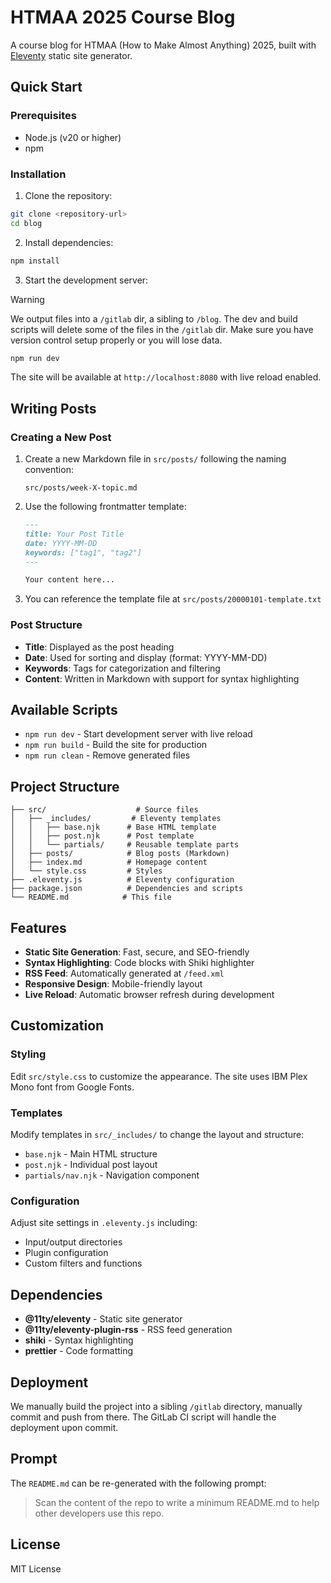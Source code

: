 # HTMAA 2025 Course Blog

A course blog for HTMAA (How to Make Almost Anything) 2025, built with [Eleventy](https://www.11ty.dev/) static site generator.

## Quick Start

### Prerequisites

- Node.js (v20 or higher)
- npm

### Installation

1. Clone the repository:

```bash
git clone <repository-url>
cd blog
```

2. Install dependencies:

```bash
npm install
```

3. Start the development server:

> [!WARNING]
> We output files into a `/gitlab` dir, a sibling to `/blog`. The dev and build scripts will delete some of the files in the `/gitlab` dir. Make sure you have version control setup properly or you will lose data.

```bash
npm run dev
```

The site will be available at `http://localhost:8080` with live reload enabled.

## Writing Posts

### Creating a New Post

1. Create a new Markdown file in `src/posts/` following the naming convention:

   ```
   src/posts/week-X-topic.md
   ```

2. Use the following frontmatter template:

   ```markdown
   ---
   title: Your Post Title
   date: YYYY-MM-DD
   keywords: ["tag1", "tag2"]
   ---

   Your content here...
   ```

3. You can reference the template file at `src/posts/20000101-template.txt`

### Post Structure

- **Title**: Displayed as the post heading
- **Date**: Used for sorting and display (format: YYYY-MM-DD)
- **Keywords**: Tags for categorization and filtering
- **Content**: Written in Markdown with support for syntax highlighting

## Available Scripts

- `npm run dev` - Start development server with live reload
- `npm run build` - Build the site for production
- `npm run clean` - Remove generated files

## Project Structure

```
├── src/                    # Source files
│   ├── _includes/         # Eleventy templates
│   │   ├── base.njk      # Base HTML template
│   │   ├── post.njk      # Post template
│   │   └── partials/     # Reusable template parts
│   ├── posts/            # Blog posts (Markdown)
│   ├── index.md          # Homepage content
│   └── style.css         # Styles
├── .eleventy.js          # Eleventy configuration
├── package.json          # Dependencies and scripts
└── README.md            # This file
```

## Features

- **Static Site Generation**: Fast, secure, and SEO-friendly
- **Syntax Highlighting**: Code blocks with Shiki highlighter
- **RSS Feed**: Automatically generated at `/feed.xml`
- **Responsive Design**: Mobile-friendly layout
- **Live Reload**: Automatic browser refresh during development

## Customization

### Styling

Edit `src/style.css` to customize the appearance. The site uses IBM Plex Mono font from Google Fonts.

### Templates

Modify templates in `src/_includes/` to change the layout and structure:

- `base.njk` - Main HTML structure
- `post.njk` - Individual post layout
- `partials/nav.njk` - Navigation component

### Configuration

Adjust site settings in `.eleventy.js` including:

- Input/output directories
- Plugin configuration
- Custom filters and functions

## Dependencies

- **@11ty/eleventy** - Static site generator
- **@11ty/eleventy-plugin-rss** - RSS feed generation
- **shiki** - Syntax highlighting
- **prettier** - Code formatting

## Deployment

We manually build the project into a sibling `/gitlab` directory, manually commit and push from there. The GitLab CI script will handle the deployment upon commit.

## Prompt

The `README.md` can be re-generated with the following prompt:

> Scan the content of the repo to write a minimum README.md to help other developers use this repo.

## License

MIT License
